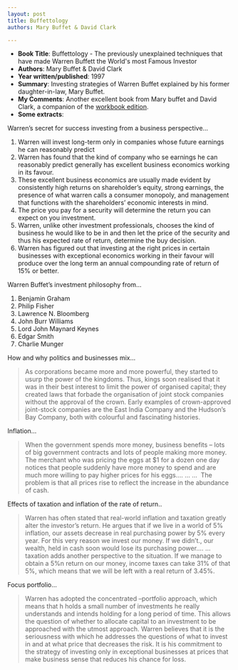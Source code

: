 ```yaml
---
layout: post
title: Buffettology
authors: Mary Buffet & David Clark

---
```


- **Book Title**: Buffettology - The previously unexplained techniques that have made Warren Buffett the World's most Famous Investor
- **Authors**: Mary Buffet & David Clark
- **Year written/published**: 1997
- **Summary**: Investing strategies of Warren Buffet explained by his former daughter-in-law, Mary Buffet.
- **My Comments**: Another excellent book from Mary buffet and David Clark, a companion of the [workbook edition](http://share.sweska.net/2007/08/23/buffetology-workbook-by-mary-buffet-and-david-clark/).
- **Some extracts**:

Warren’s secret for success investing from a business perspective…

1. Warren will invest long-term only in companies whose future earnings he can reasonably predict
2. Warren has found that the kind of company who se earnings he can reasonably predict generally has excellent business economics working in its favour.
3. These excellent business economics are usually made evident by consistently high returns on shareholder’s equity, strong earnings, the presence of what warren calls a consumer monopoly, and management that functions with the shareholders’ economic interests in mind.
4. The price you pay for a security will determine the return you can expect on you investment.
5. Warren, unlike other investment professionals, chooses the kind of business he would like to be in and then let the price of the security and thus his expected rate of return, determine the buy decision.
6. Warren has figured out that investing at the right prices in certain businesses with exceptional economics working in their favour will produce over the long term an annual compounding rate of return of 15% or better.

Warren Buffet’s investment philosophy from…

1. Benjamin Graham
2. Philip Fisher
3. Lawrence N. Bloomberg
4. John Burr Williams
5. Lord John Maynard Keynes
6. Edgar Smith
7. Charlie Munger

How and why politics and businesses mix…

> As corporations became more and more powerful, they started to usurp the power of the kingdoms. Thus, kings soon realised that it was in their best interest to limit the power of organised capital; they created laws that forbade the organisation of joint stock companies without the approval of the crown. Early examples of crown-approved joint-stock companies are the East India Company and the Hudson’s Bay Company, both with colourful and fascinating histories.

Inflation…

> When the government spends more money, business benefits – lots of big government contracts and lots of people making more money. The merchant who was pricing the eggs at $1 for a dozen one day notices that people suddenly have more money to spend and are much more willing to pay higher prices for his eggs…. … …  The problem is that all prices rise to reflect the increase in the abundance of cash.

Effects of taxation and inflation of the rate of return..

> Warren has often stated that real-world inflation and taxation greatly alter the investor’s return. He argues that if we live in a world of 5% inflation, our assets decrease in real purchasing power by 5% every year. For this very reason we invest our money. If we didn’t., our wealth, held in cash soon would lose its purchasing power…. … taxation adds another perspective to the situation. If we manage to obtain a 5%n return on our money, income taxes can take 31% of that 5%, which means that we will be left with a real return of 3.45%.

Focus portfolio…

> Warren has adopted the concentrated –portfolio approach, which means that h holds a small number of investments he really understands and intends holding for a long period of time. This allows the question of whether to allocate capital to an investment to be approached with the utmost approach. Warren believes that it is the seriousness with which he addresses the questions of what to invest in and at what price that decreases the risk. It is his commitment to the strategy of investing only in exceptional businesses at prices that make business sense that reduces his chance for loss.
